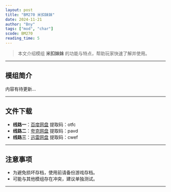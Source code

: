```yaml
---
layout: post
title: "BM270 米扣妹妹"
date: 2024-11-21
author: "Bny"
tags: ["mod", "char"]
scode: BM270
reading_time: 5
---
```


> 本文介绍模组 **米扣妹妹** 的功能与特点，帮助玩家快速了解并使用。

---

## 模组简介

内容有待更新...

---


## 文件下载
- **线路一**：[百度网盘](https://pan.baidu.com/s/1Hm3o7-kH-m100cQph2RMsQ?pwd=otfc)  提取码：otfc  
- **线路二**：[夸克网盘](https://pan.quark.cn/s/acc6d5017e16?pwd=pavd)  提取码：pavd  
- **线路三**：[迅雷网盘](https://pan.xunlei.com/s/VOCCbRWgxnbF32yOtVooW8b-A1?pwd=cwef)  提取码：cwef  

---

## 注意事项
- 为避免损坏存档，使用前请备份游戏存档。
- 可能与其他模组存在冲突，建议单独测试。

---

